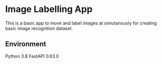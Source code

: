 # Image Labelling App

This is a basic app to move and label images at simutanously for creating basic image recognition dataset.

## Environment
Python 3.8
FastAPI 0.63.0
